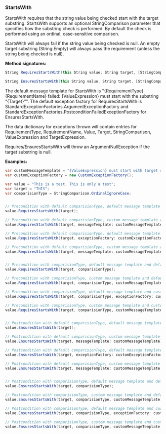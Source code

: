 ### StartsWith

StartsWith requires that the string value being checked start with the target substring.
StartsWith supports an optional StringComparison parameter that specifies how the 
substring check is performed. By default the check is performed using an ordinal,
case-sensitive comparison.

StartsWith will always fail if the string value being checked is null.  An empty 
target substring (String.Empty) will always pass the requirement (unless the
string being checked is null).

**Method signatures:**
```C#
String RequiresStartsWith(this String value, String target, [StringComparison comparisonType = StringComparison.Ordinal], [String? messageTemplate = null], [IExceptionFactory? exceptionFactory = null], [String? valueExpression = null], [String? targetExpression = null])

String EnsuresStartsWith(this String value, String target, [StringComparison comparisonType = StringComparison.Ordinal], [String? messageTemplate = null], [IExceptionFactory? exceptionFactory = null], [String? valueExpression = null], [String? targetExpression = null])
```

The default message template for StartsWith is "{RequirementType} {RequirementName} failed: {ValueExpression} must start with the substring "{Target}"".
The default exception factory for RequiresStartsWith is StandardExceptionFactories.ArgumentExceptionFactory 
and StandardExceptionFactories.PostconditionFailedExceptionFactory for 
EnsuresStartsWith.

The data dictionary for exceptions thrown will contain entries for RequirementType,
RequirementName, Value, Target, StringComparison, ValueExpression and TargetExpression.

Requires/EnsuresStartsWith will throw an ArgumentNullException if the target substring
is null.

**Examples:**
```C#
var customMessageTemplate = "{ValueExpression} must start with target substring";
var customExceptionFactory = new CustomExceptionFactory();

var value = "This is a test. This is only a test";
var target = "THIS";
var comparisionType = StringComparison.OrdinalIgnoreCase;


// Precondition with default comparisionType, default message template and default exception factory.
value.RequiresStartsWith(target);

// Precondition with default comparisionType, custom message template and default exception factory.
value.RequiresStartsWith(target, messageTemplate: customMessageTemplate);

// Precondition with default comparisionType, default message template and custom exception factory.
value.RequiresStartsWith(target, exceptionFactory: customExceptionFactory);

// Precondition with default comparisionType, custom message template and custom exception factory.
value.RequiresStartsWith(target, messageTemplate: customMessageTemplate, exceptionFactory: customExceptionFactory);


// Precondition with comparisionType, default message template and default exception factory.
value.RequiresStartsWith(target, comparisionType);

// Precondition with comparisionType, custom message template and default exception factory.
value.RequiresStartsWith(target, comparisionType, customMessageTemplate);

// Precondition with comparisionType, default message template and custom exception factory.
value.RequiresStartsWith(target, comparisionType, exceptionFactory: customExceptionFactory);

// Precondition with comparisionType, custom message template and custom exception factory.
value.RequiresStartsWith(target, comparisionType, customMessageTemplate, customExceptionFactory);


// Postcondition with default comparisionType, default message template and default exception factory.
value.EnsuresStartsWith(target);

// Postcondition with default comparisionType, custom message template and default exception factory.
value.EnsuresStartsWith(target, messageTemplate: customMessageTemplate);

// Postcondition with default comparisionType, default message template and custom exception factory.
value.EnsuresStartsWith(target, exceptionFactory: customExceptionFactory);

// Postcondition with default comparisionType, custom message template and custom exception factory.
value.EnsuresStartsWith(target, messageTemplate: customMessageTemplate, exceptionFactory: customExceptionFactory);


// Postcondition with comparisionType, default message template and default exception factory.
value.EnsuresStartsWith(target, comparisionType);

// Postcondition with comparisionType, custom message template and default exception factory.
value.EnsuresStartsWith(target, comparisionType, customMessageTemplate);

// Postcondition with comparisionType, default message template and custom exception factory.
value.EnsuresStartsWith(target, comparisionType, exceptionFactory: customExceptionFactory);

// Postcondition with comparisionType, custom message template and custom exception factory.
value.EnsuresStartsWith(target, comparisionType, customMessageTemplate, customExceptionFactory);
```